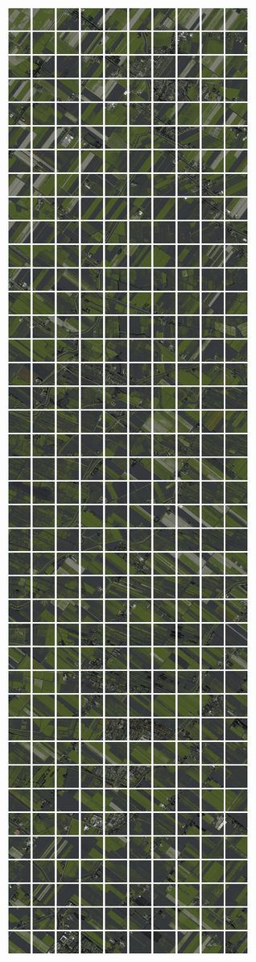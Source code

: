 <html>
<div>
<img src="https://github.com/HakkaTjakka/NL_TILE_MAP/blob/main/18/619/-1059/r.6190.-10590.png" height="44" width="44">
<img src="https://github.com/HakkaTjakka/NL_TILE_MAP/blob/main/18/619/-1059/r.6191.-10590.png" height="44" width="44">
<img src="https://github.com/HakkaTjakka/NL_TILE_MAP/blob/main/18/619/-1059/r.6192.-10590.png" height="44" width="44">
<img src="https://github.com/HakkaTjakka/NL_TILE_MAP/blob/main/18/619/-1059/r.6193.-10590.png" height="44" width="44">
<img src="https://github.com/HakkaTjakka/NL_TILE_MAP/blob/main/18/619/-1059/r.6194.-10590.png" height="44" width="44">
<img src="https://github.com/HakkaTjakka/NL_TILE_MAP/blob/main/18/619/-1059/r.6195.-10590.png" height="44" width="44">
<img src="https://github.com/HakkaTjakka/NL_TILE_MAP/blob/main/18/619/-1059/r.6196.-10590.png" height="44" width="44">
<img src="https://github.com/HakkaTjakka/NL_TILE_MAP/blob/main/18/619/-1059/r.6197.-10590.png" height="44" width="44">
<img src="https://github.com/HakkaTjakka/NL_TILE_MAP/blob/main/18/619/-1059/r.6198.-10590.png" height="44" width="44">
<img src="https://github.com/HakkaTjakka/NL_TILE_MAP/blob/main/18/619/-1059/r.6199.-10590.png" height="44" width="44">
<img src="https://github.com/HakkaTjakka/NL_TILE_MAP/blob/main/18/620/-1059/r.6200.-10590.png" height="44" width="44">
<img src="https://github.com/HakkaTjakka/NL_TILE_MAP/blob/main/18/620/-1059/r.6201.-10590.png" height="44" width="44">
<img src="https://github.com/HakkaTjakka/NL_TILE_MAP/blob/main/18/620/-1059/r.6202.-10590.png" height="44" width="44">
<img src="https://github.com/HakkaTjakka/NL_TILE_MAP/blob/main/18/620/-1059/r.6203.-10590.png" height="44" width="44">
<img src="https://github.com/HakkaTjakka/NL_TILE_MAP/blob/main/18/620/-1059/r.6204.-10590.png" height="44" width="44">
<img src="https://github.com/HakkaTjakka/NL_TILE_MAP/blob/main/18/620/-1059/r.6205.-10590.png" height="44" width="44">
<img src="https://github.com/HakkaTjakka/NL_TILE_MAP/blob/main/18/620/-1059/r.6206.-10590.png" height="44" width="44">
<img src="https://github.com/HakkaTjakka/NL_TILE_MAP/blob/main/18/620/-1059/r.6207.-10590.png" height="44" width="44">
<img src="https://github.com/HakkaTjakka/NL_TILE_MAP/blob/main/18/620/-1059/r.6208.-10590.png" height="44" width="44">
<img src="https://github.com/HakkaTjakka/NL_TILE_MAP/blob/main/18/620/-1059/r.6209.-10590.png" height="44" width="44">
<br>
<img src="https://github.com/HakkaTjakka/NL_TILE_MAP/blob/main/18/619/-1059/r.6190.-10589.png" height="44" width="44">
<img src="https://github.com/HakkaTjakka/NL_TILE_MAP/blob/main/18/619/-1059/r.6191.-10589.png" height="44" width="44">
<img src="https://github.com/HakkaTjakka/NL_TILE_MAP/blob/main/18/619/-1059/r.6192.-10589.png" height="44" width="44">
<img src="https://github.com/HakkaTjakka/NL_TILE_MAP/blob/main/18/619/-1059/r.6193.-10589.png" height="44" width="44">
<img src="https://github.com/HakkaTjakka/NL_TILE_MAP/blob/main/18/619/-1059/r.6194.-10589.png" height="44" width="44">
<img src="https://github.com/HakkaTjakka/NL_TILE_MAP/blob/main/18/619/-1059/r.6195.-10589.png" height="44" width="44">
<img src="https://github.com/HakkaTjakka/NL_TILE_MAP/blob/main/18/619/-1059/r.6196.-10589.png" height="44" width="44">
<img src="https://github.com/HakkaTjakka/NL_TILE_MAP/blob/main/18/619/-1059/r.6197.-10589.png" height="44" width="44">
<img src="https://github.com/HakkaTjakka/NL_TILE_MAP/blob/main/18/619/-1059/r.6198.-10589.png" height="44" width="44">
<img src="https://github.com/HakkaTjakka/NL_TILE_MAP/blob/main/18/619/-1059/r.6199.-10589.png" height="44" width="44">
<img src="https://github.com/HakkaTjakka/NL_TILE_MAP/blob/main/18/620/-1059/r.6200.-10589.png" height="44" width="44">
<img src="https://github.com/HakkaTjakka/NL_TILE_MAP/blob/main/18/620/-1059/r.6201.-10589.png" height="44" width="44">
<img src="https://github.com/HakkaTjakka/NL_TILE_MAP/blob/main/18/620/-1059/r.6202.-10589.png" height="44" width="44">
<img src="https://github.com/HakkaTjakka/NL_TILE_MAP/blob/main/18/620/-1059/r.6203.-10589.png" height="44" width="44">
<img src="https://github.com/HakkaTjakka/NL_TILE_MAP/blob/main/18/620/-1059/r.6204.-10589.png" height="44" width="44">
<img src="https://github.com/HakkaTjakka/NL_TILE_MAP/blob/main/18/620/-1059/r.6205.-10589.png" height="44" width="44">
<img src="https://github.com/HakkaTjakka/NL_TILE_MAP/blob/main/18/620/-1059/r.6206.-10589.png" height="44" width="44">
<img src="https://github.com/HakkaTjakka/NL_TILE_MAP/blob/main/18/620/-1059/r.6207.-10589.png" height="44" width="44">
<img src="https://github.com/HakkaTjakka/NL_TILE_MAP/blob/main/18/620/-1059/r.6208.-10589.png" height="44" width="44">
<img src="https://github.com/HakkaTjakka/NL_TILE_MAP/blob/main/18/620/-1059/r.6209.-10589.png" height="44" width="44">
<br>
<img src="https://github.com/HakkaTjakka/NL_TILE_MAP/blob/main/18/619/-1059/r.6190.-10588.png" height="44" width="44">
<img src="https://github.com/HakkaTjakka/NL_TILE_MAP/blob/main/18/619/-1059/r.6191.-10588.png" height="44" width="44">
<img src="https://github.com/HakkaTjakka/NL_TILE_MAP/blob/main/18/619/-1059/r.6192.-10588.png" height="44" width="44">
<img src="https://github.com/HakkaTjakka/NL_TILE_MAP/blob/main/18/619/-1059/r.6193.-10588.png" height="44" width="44">
<img src="https://github.com/HakkaTjakka/NL_TILE_MAP/blob/main/18/619/-1059/r.6194.-10588.png" height="44" width="44">
<img src="https://github.com/HakkaTjakka/NL_TILE_MAP/blob/main/18/619/-1059/r.6195.-10588.png" height="44" width="44">
<img src="https://github.com/HakkaTjakka/NL_TILE_MAP/blob/main/18/619/-1059/r.6196.-10588.png" height="44" width="44">
<img src="https://github.com/HakkaTjakka/NL_TILE_MAP/blob/main/18/619/-1059/r.6197.-10588.png" height="44" width="44">
<img src="https://github.com/HakkaTjakka/NL_TILE_MAP/blob/main/18/619/-1059/r.6198.-10588.png" height="44" width="44">
<img src="https://github.com/HakkaTjakka/NL_TILE_MAP/blob/main/18/619/-1059/r.6199.-10588.png" height="44" width="44">
<img src="https://github.com/HakkaTjakka/NL_TILE_MAP/blob/main/18/620/-1059/r.6200.-10588.png" height="44" width="44">
<img src="https://github.com/HakkaTjakka/NL_TILE_MAP/blob/main/18/620/-1059/r.6201.-10588.png" height="44" width="44">
<img src="https://github.com/HakkaTjakka/NL_TILE_MAP/blob/main/18/620/-1059/r.6202.-10588.png" height="44" width="44">
<img src="https://github.com/HakkaTjakka/NL_TILE_MAP/blob/main/18/620/-1059/r.6203.-10588.png" height="44" width="44">
<img src="https://github.com/HakkaTjakka/NL_TILE_MAP/blob/main/18/620/-1059/r.6204.-10588.png" height="44" width="44">
<img src="https://github.com/HakkaTjakka/NL_TILE_MAP/blob/main/18/620/-1059/r.6205.-10588.png" height="44" width="44">
<img src="https://github.com/HakkaTjakka/NL_TILE_MAP/blob/main/18/620/-1059/r.6206.-10588.png" height="44" width="44">
<img src="https://github.com/HakkaTjakka/NL_TILE_MAP/blob/main/18/620/-1059/r.6207.-10588.png" height="44" width="44">
<img src="https://github.com/HakkaTjakka/NL_TILE_MAP/blob/main/18/620/-1059/r.6208.-10588.png" height="44" width="44">
<img src="https://github.com/HakkaTjakka/NL_TILE_MAP/blob/main/18/620/-1059/r.6209.-10588.png" height="44" width="44">
<br>
<img src="https://github.com/HakkaTjakka/NL_TILE_MAP/blob/main/18/619/-1059/r.6190.-10587.png" height="44" width="44">
<img src="https://github.com/HakkaTjakka/NL_TILE_MAP/blob/main/18/619/-1059/r.6191.-10587.png" height="44" width="44">
<img src="https://github.com/HakkaTjakka/NL_TILE_MAP/blob/main/18/619/-1059/r.6192.-10587.png" height="44" width="44">
<img src="https://github.com/HakkaTjakka/NL_TILE_MAP/blob/main/18/619/-1059/r.6193.-10587.png" height="44" width="44">
<img src="https://github.com/HakkaTjakka/NL_TILE_MAP/blob/main/18/619/-1059/r.6194.-10587.png" height="44" width="44">
<img src="https://github.com/HakkaTjakka/NL_TILE_MAP/blob/main/18/619/-1059/r.6195.-10587.png" height="44" width="44">
<img src="https://github.com/HakkaTjakka/NL_TILE_MAP/blob/main/18/619/-1059/r.6196.-10587.png" height="44" width="44">
<img src="https://github.com/HakkaTjakka/NL_TILE_MAP/blob/main/18/619/-1059/r.6197.-10587.png" height="44" width="44">
<img src="https://github.com/HakkaTjakka/NL_TILE_MAP/blob/main/18/619/-1059/r.6198.-10587.png" height="44" width="44">
<img src="https://github.com/HakkaTjakka/NL_TILE_MAP/blob/main/18/619/-1059/r.6199.-10587.png" height="44" width="44">
<img src="https://github.com/HakkaTjakka/NL_TILE_MAP/blob/main/18/620/-1059/r.6200.-10587.png" height="44" width="44">
<img src="https://github.com/HakkaTjakka/NL_TILE_MAP/blob/main/18/620/-1059/r.6201.-10587.png" height="44" width="44">
<img src="https://github.com/HakkaTjakka/NL_TILE_MAP/blob/main/18/620/-1059/r.6202.-10587.png" height="44" width="44">
<img src="https://github.com/HakkaTjakka/NL_TILE_MAP/blob/main/18/620/-1059/r.6203.-10587.png" height="44" width="44">
<img src="https://github.com/HakkaTjakka/NL_TILE_MAP/blob/main/18/620/-1059/r.6204.-10587.png" height="44" width="44">
<img src="https://github.com/HakkaTjakka/NL_TILE_MAP/blob/main/18/620/-1059/r.6205.-10587.png" height="44" width="44">
<img src="https://github.com/HakkaTjakka/NL_TILE_MAP/blob/main/18/620/-1059/r.6206.-10587.png" height="44" width="44">
<img src="https://github.com/HakkaTjakka/NL_TILE_MAP/blob/main/18/620/-1059/r.6207.-10587.png" height="44" width="44">
<img src="https://github.com/HakkaTjakka/NL_TILE_MAP/blob/main/18/620/-1059/r.6208.-10587.png" height="44" width="44">
<img src="https://github.com/HakkaTjakka/NL_TILE_MAP/blob/main/18/620/-1059/r.6209.-10587.png" height="44" width="44">
<br>
<img src="https://github.com/HakkaTjakka/NL_TILE_MAP/blob/main/18/619/-1059/r.6190.-10586.png" height="44" width="44">
<img src="https://github.com/HakkaTjakka/NL_TILE_MAP/blob/main/18/619/-1059/r.6191.-10586.png" height="44" width="44">
<img src="https://github.com/HakkaTjakka/NL_TILE_MAP/blob/main/18/619/-1059/r.6192.-10586.png" height="44" width="44">
<img src="https://github.com/HakkaTjakka/NL_TILE_MAP/blob/main/18/619/-1059/r.6193.-10586.png" height="44" width="44">
<img src="https://github.com/HakkaTjakka/NL_TILE_MAP/blob/main/18/619/-1059/r.6194.-10586.png" height="44" width="44">
<img src="https://github.com/HakkaTjakka/NL_TILE_MAP/blob/main/18/619/-1059/r.6195.-10586.png" height="44" width="44">
<img src="https://github.com/HakkaTjakka/NL_TILE_MAP/blob/main/18/619/-1059/r.6196.-10586.png" height="44" width="44">
<img src="https://github.com/HakkaTjakka/NL_TILE_MAP/blob/main/18/619/-1059/r.6197.-10586.png" height="44" width="44">
<img src="https://github.com/HakkaTjakka/NL_TILE_MAP/blob/main/18/619/-1059/r.6198.-10586.png" height="44" width="44">
<img src="https://github.com/HakkaTjakka/NL_TILE_MAP/blob/main/18/619/-1059/r.6199.-10586.png" height="44" width="44">
<img src="https://github.com/HakkaTjakka/NL_TILE_MAP/blob/main/18/620/-1059/r.6200.-10586.png" height="44" width="44">
<img src="https://github.com/HakkaTjakka/NL_TILE_MAP/blob/main/18/620/-1059/r.6201.-10586.png" height="44" width="44">
<img src="https://github.com/HakkaTjakka/NL_TILE_MAP/blob/main/18/620/-1059/r.6202.-10586.png" height="44" width="44">
<img src="https://github.com/HakkaTjakka/NL_TILE_MAP/blob/main/18/620/-1059/r.6203.-10586.png" height="44" width="44">
<img src="https://github.com/HakkaTjakka/NL_TILE_MAP/blob/main/18/620/-1059/r.6204.-10586.png" height="44" width="44">
<img src="https://github.com/HakkaTjakka/NL_TILE_MAP/blob/main/18/620/-1059/r.6205.-10586.png" height="44" width="44">
<img src="https://github.com/HakkaTjakka/NL_TILE_MAP/blob/main/18/620/-1059/r.6206.-10586.png" height="44" width="44">
<img src="https://github.com/HakkaTjakka/NL_TILE_MAP/blob/main/18/620/-1059/r.6207.-10586.png" height="44" width="44">
<img src="https://github.com/HakkaTjakka/NL_TILE_MAP/blob/main/18/620/-1059/r.6208.-10586.png" height="44" width="44">
<img src="https://github.com/HakkaTjakka/NL_TILE_MAP/blob/main/18/620/-1059/r.6209.-10586.png" height="44" width="44">
<br>
<img src="https://github.com/HakkaTjakka/NL_TILE_MAP/blob/main/18/619/-1059/r.6190.-10585.png" height="44" width="44">
<img src="https://github.com/HakkaTjakka/NL_TILE_MAP/blob/main/18/619/-1059/r.6191.-10585.png" height="44" width="44">
<img src="https://github.com/HakkaTjakka/NL_TILE_MAP/blob/main/18/619/-1059/r.6192.-10585.png" height="44" width="44">
<img src="https://github.com/HakkaTjakka/NL_TILE_MAP/blob/main/18/619/-1059/r.6193.-10585.png" height="44" width="44">
<img src="https://github.com/HakkaTjakka/NL_TILE_MAP/blob/main/18/619/-1059/r.6194.-10585.png" height="44" width="44">
<img src="https://github.com/HakkaTjakka/NL_TILE_MAP/blob/main/18/619/-1059/r.6195.-10585.png" height="44" width="44">
<img src="https://github.com/HakkaTjakka/NL_TILE_MAP/blob/main/18/619/-1059/r.6196.-10585.png" height="44" width="44">
<img src="https://github.com/HakkaTjakka/NL_TILE_MAP/blob/main/18/619/-1059/r.6197.-10585.png" height="44" width="44">
<img src="https://github.com/HakkaTjakka/NL_TILE_MAP/blob/main/18/619/-1059/r.6198.-10585.png" height="44" width="44">
<img src="https://github.com/HakkaTjakka/NL_TILE_MAP/blob/main/18/619/-1059/r.6199.-10585.png" height="44" width="44">
<img src="https://github.com/HakkaTjakka/NL_TILE_MAP/blob/main/18/620/-1059/r.6200.-10585.png" height="44" width="44">
<img src="https://github.com/HakkaTjakka/NL_TILE_MAP/blob/main/18/620/-1059/r.6201.-10585.png" height="44" width="44">
<img src="https://github.com/HakkaTjakka/NL_TILE_MAP/blob/main/18/620/-1059/r.6202.-10585.png" height="44" width="44">
<img src="https://github.com/HakkaTjakka/NL_TILE_MAP/blob/main/18/620/-1059/r.6203.-10585.png" height="44" width="44">
<img src="https://github.com/HakkaTjakka/NL_TILE_MAP/blob/main/18/620/-1059/r.6204.-10585.png" height="44" width="44">
<img src="https://github.com/HakkaTjakka/NL_TILE_MAP/blob/main/18/620/-1059/r.6205.-10585.png" height="44" width="44">
<img src="https://github.com/HakkaTjakka/NL_TILE_MAP/blob/main/18/620/-1059/r.6206.-10585.png" height="44" width="44">
<img src="https://github.com/HakkaTjakka/NL_TILE_MAP/blob/main/18/620/-1059/r.6207.-10585.png" height="44" width="44">
<img src="https://github.com/HakkaTjakka/NL_TILE_MAP/blob/main/18/620/-1059/r.6208.-10585.png" height="44" width="44">
<img src="https://github.com/HakkaTjakka/NL_TILE_MAP/blob/main/18/620/-1059/r.6209.-10585.png" height="44" width="44">
<br>
<img src="https://github.com/HakkaTjakka/NL_TILE_MAP/blob/main/18/619/-1059/r.6190.-10584.png" height="44" width="44">
<img src="https://github.com/HakkaTjakka/NL_TILE_MAP/blob/main/18/619/-1059/r.6191.-10584.png" height="44" width="44">
<img src="https://github.com/HakkaTjakka/NL_TILE_MAP/blob/main/18/619/-1059/r.6192.-10584.png" height="44" width="44">
<img src="https://github.com/HakkaTjakka/NL_TILE_MAP/blob/main/18/619/-1059/r.6193.-10584.png" height="44" width="44">
<img src="https://github.com/HakkaTjakka/NL_TILE_MAP/blob/main/18/619/-1059/r.6194.-10584.png" height="44" width="44">
<img src="https://github.com/HakkaTjakka/NL_TILE_MAP/blob/main/18/619/-1059/r.6195.-10584.png" height="44" width="44">
<img src="https://github.com/HakkaTjakka/NL_TILE_MAP/blob/main/18/619/-1059/r.6196.-10584.png" height="44" width="44">
<img src="https://github.com/HakkaTjakka/NL_TILE_MAP/blob/main/18/619/-1059/r.6197.-10584.png" height="44" width="44">
<img src="https://github.com/HakkaTjakka/NL_TILE_MAP/blob/main/18/619/-1059/r.6198.-10584.png" height="44" width="44">
<img src="https://github.com/HakkaTjakka/NL_TILE_MAP/blob/main/18/619/-1059/r.6199.-10584.png" height="44" width="44">
<img src="https://github.com/HakkaTjakka/NL_TILE_MAP/blob/main/18/620/-1059/r.6200.-10584.png" height="44" width="44">
<img src="https://github.com/HakkaTjakka/NL_TILE_MAP/blob/main/18/620/-1059/r.6201.-10584.png" height="44" width="44">
<img src="https://github.com/HakkaTjakka/NL_TILE_MAP/blob/main/18/620/-1059/r.6202.-10584.png" height="44" width="44">
<img src="https://github.com/HakkaTjakka/NL_TILE_MAP/blob/main/18/620/-1059/r.6203.-10584.png" height="44" width="44">
<img src="https://github.com/HakkaTjakka/NL_TILE_MAP/blob/main/18/620/-1059/r.6204.-10584.png" height="44" width="44">
<img src="https://github.com/HakkaTjakka/NL_TILE_MAP/blob/main/18/620/-1059/r.6205.-10584.png" height="44" width="44">
<img src="https://github.com/HakkaTjakka/NL_TILE_MAP/blob/main/18/620/-1059/r.6206.-10584.png" height="44" width="44">
<img src="https://github.com/HakkaTjakka/NL_TILE_MAP/blob/main/18/620/-1059/r.6207.-10584.png" height="44" width="44">
<img src="https://github.com/HakkaTjakka/NL_TILE_MAP/blob/main/18/620/-1059/r.6208.-10584.png" height="44" width="44">
<img src="https://github.com/HakkaTjakka/NL_TILE_MAP/blob/main/18/620/-1059/r.6209.-10584.png" height="44" width="44">
<br>
<img src="https://github.com/HakkaTjakka/NL_TILE_MAP/blob/main/18/619/-1059/r.6190.-10583.png" height="44" width="44">
<img src="https://github.com/HakkaTjakka/NL_TILE_MAP/blob/main/18/619/-1059/r.6191.-10583.png" height="44" width="44">
<img src="https://github.com/HakkaTjakka/NL_TILE_MAP/blob/main/18/619/-1059/r.6192.-10583.png" height="44" width="44">
<img src="https://github.com/HakkaTjakka/NL_TILE_MAP/blob/main/18/619/-1059/r.6193.-10583.png" height="44" width="44">
<img src="https://github.com/HakkaTjakka/NL_TILE_MAP/blob/main/18/619/-1059/r.6194.-10583.png" height="44" width="44">
<img src="https://github.com/HakkaTjakka/NL_TILE_MAP/blob/main/18/619/-1059/r.6195.-10583.png" height="44" width="44">
<img src="https://github.com/HakkaTjakka/NL_TILE_MAP/blob/main/18/619/-1059/r.6196.-10583.png" height="44" width="44">
<img src="https://github.com/HakkaTjakka/NL_TILE_MAP/blob/main/18/619/-1059/r.6197.-10583.png" height="44" width="44">
<img src="https://github.com/HakkaTjakka/NL_TILE_MAP/blob/main/18/619/-1059/r.6198.-10583.png" height="44" width="44">
<img src="https://github.com/HakkaTjakka/NL_TILE_MAP/blob/main/18/619/-1059/r.6199.-10583.png" height="44" width="44">
<img src="https://github.com/HakkaTjakka/NL_TILE_MAP/blob/main/18/620/-1059/r.6200.-10583.png" height="44" width="44">
<img src="https://github.com/HakkaTjakka/NL_TILE_MAP/blob/main/18/620/-1059/r.6201.-10583.png" height="44" width="44">
<img src="https://github.com/HakkaTjakka/NL_TILE_MAP/blob/main/18/620/-1059/r.6202.-10583.png" height="44" width="44">
<img src="https://github.com/HakkaTjakka/NL_TILE_MAP/blob/main/18/620/-1059/r.6203.-10583.png" height="44" width="44">
<img src="https://github.com/HakkaTjakka/NL_TILE_MAP/blob/main/18/620/-1059/r.6204.-10583.png" height="44" width="44">
<img src="https://github.com/HakkaTjakka/NL_TILE_MAP/blob/main/18/620/-1059/r.6205.-10583.png" height="44" width="44">
<img src="https://github.com/HakkaTjakka/NL_TILE_MAP/blob/main/18/620/-1059/r.6206.-10583.png" height="44" width="44">
<img src="https://github.com/HakkaTjakka/NL_TILE_MAP/blob/main/18/620/-1059/r.6207.-10583.png" height="44" width="44">
<img src="https://github.com/HakkaTjakka/NL_TILE_MAP/blob/main/18/620/-1059/r.6208.-10583.png" height="44" width="44">
<img src="https://github.com/HakkaTjakka/NL_TILE_MAP/blob/main/18/620/-1059/r.6209.-10583.png" height="44" width="44">
<br>
<img src="https://github.com/HakkaTjakka/NL_TILE_MAP/blob/main/18/619/-1059/r.6190.-10582.png" height="44" width="44">
<img src="https://github.com/HakkaTjakka/NL_TILE_MAP/blob/main/18/619/-1059/r.6191.-10582.png" height="44" width="44">
<img src="https://github.com/HakkaTjakka/NL_TILE_MAP/blob/main/18/619/-1059/r.6192.-10582.png" height="44" width="44">
<img src="https://github.com/HakkaTjakka/NL_TILE_MAP/blob/main/18/619/-1059/r.6193.-10582.png" height="44" width="44">
<img src="https://github.com/HakkaTjakka/NL_TILE_MAP/blob/main/18/619/-1059/r.6194.-10582.png" height="44" width="44">
<img src="https://github.com/HakkaTjakka/NL_TILE_MAP/blob/main/18/619/-1059/r.6195.-10582.png" height="44" width="44">
<img src="https://github.com/HakkaTjakka/NL_TILE_MAP/blob/main/18/619/-1059/r.6196.-10582.png" height="44" width="44">
<img src="https://github.com/HakkaTjakka/NL_TILE_MAP/blob/main/18/619/-1059/r.6197.-10582.png" height="44" width="44">
<img src="https://github.com/HakkaTjakka/NL_TILE_MAP/blob/main/18/619/-1059/r.6198.-10582.png" height="44" width="44">
<img src="https://github.com/HakkaTjakka/NL_TILE_MAP/blob/main/18/619/-1059/r.6199.-10582.png" height="44" width="44">
<img src="https://github.com/HakkaTjakka/NL_TILE_MAP/blob/main/18/620/-1059/r.6200.-10582.png" height="44" width="44">
<img src="https://github.com/HakkaTjakka/NL_TILE_MAP/blob/main/18/620/-1059/r.6201.-10582.png" height="44" width="44">
<img src="https://github.com/HakkaTjakka/NL_TILE_MAP/blob/main/18/620/-1059/r.6202.-10582.png" height="44" width="44">
<img src="https://github.com/HakkaTjakka/NL_TILE_MAP/blob/main/18/620/-1059/r.6203.-10582.png" height="44" width="44">
<img src="https://github.com/HakkaTjakka/NL_TILE_MAP/blob/main/18/620/-1059/r.6204.-10582.png" height="44" width="44">
<img src="https://github.com/HakkaTjakka/NL_TILE_MAP/blob/main/18/620/-1059/r.6205.-10582.png" height="44" width="44">
<img src="https://github.com/HakkaTjakka/NL_TILE_MAP/blob/main/18/620/-1059/r.6206.-10582.png" height="44" width="44">
<img src="https://github.com/HakkaTjakka/NL_TILE_MAP/blob/main/18/620/-1059/r.6207.-10582.png" height="44" width="44">
<img src="https://github.com/HakkaTjakka/NL_TILE_MAP/blob/main/18/620/-1059/r.6208.-10582.png" height="44" width="44">
<img src="https://github.com/HakkaTjakka/NL_TILE_MAP/blob/main/18/620/-1059/r.6209.-10582.png" height="44" width="44">
<br>
<img src="https://github.com/HakkaTjakka/NL_TILE_MAP/blob/main/18/619/-1059/r.6190.-10581.png" height="44" width="44">
<img src="https://github.com/HakkaTjakka/NL_TILE_MAP/blob/main/18/619/-1059/r.6191.-10581.png" height="44" width="44">
<img src="https://github.com/HakkaTjakka/NL_TILE_MAP/blob/main/18/619/-1059/r.6192.-10581.png" height="44" width="44">
<img src="https://github.com/HakkaTjakka/NL_TILE_MAP/blob/main/18/619/-1059/r.6193.-10581.png" height="44" width="44">
<img src="https://github.com/HakkaTjakka/NL_TILE_MAP/blob/main/18/619/-1059/r.6194.-10581.png" height="44" width="44">
<img src="https://github.com/HakkaTjakka/NL_TILE_MAP/blob/main/18/619/-1059/r.6195.-10581.png" height="44" width="44">
<img src="https://github.com/HakkaTjakka/NL_TILE_MAP/blob/main/18/619/-1059/r.6196.-10581.png" height="44" width="44">
<img src="https://github.com/HakkaTjakka/NL_TILE_MAP/blob/main/18/619/-1059/r.6197.-10581.png" height="44" width="44">
<img src="https://github.com/HakkaTjakka/NL_TILE_MAP/blob/main/18/619/-1059/r.6198.-10581.png" height="44" width="44">
<img src="https://github.com/HakkaTjakka/NL_TILE_MAP/blob/main/18/619/-1059/r.6199.-10581.png" height="44" width="44">
<img src="https://github.com/HakkaTjakka/NL_TILE_MAP/blob/main/18/620/-1059/r.6200.-10581.png" height="44" width="44">
<img src="https://github.com/HakkaTjakka/NL_TILE_MAP/blob/main/18/620/-1059/r.6201.-10581.png" height="44" width="44">
<img src="https://github.com/HakkaTjakka/NL_TILE_MAP/blob/main/18/620/-1059/r.6202.-10581.png" height="44" width="44">
<img src="https://github.com/HakkaTjakka/NL_TILE_MAP/blob/main/18/620/-1059/r.6203.-10581.png" height="44" width="44">
<img src="https://github.com/HakkaTjakka/NL_TILE_MAP/blob/main/18/620/-1059/r.6204.-10581.png" height="44" width="44">
<img src="https://github.com/HakkaTjakka/NL_TILE_MAP/blob/main/18/620/-1059/r.6205.-10581.png" height="44" width="44">
<img src="https://github.com/HakkaTjakka/NL_TILE_MAP/blob/main/18/620/-1059/r.6206.-10581.png" height="44" width="44">
<img src="https://github.com/HakkaTjakka/NL_TILE_MAP/blob/main/18/620/-1059/r.6207.-10581.png" height="44" width="44">
<img src="https://github.com/HakkaTjakka/NL_TILE_MAP/blob/main/18/620/-1059/r.6208.-10581.png" height="44" width="44">
<img src="https://github.com/HakkaTjakka/NL_TILE_MAP/blob/main/18/620/-1059/r.6209.-10581.png" height="44" width="44">
<br>
<img src="https://github.com/HakkaTjakka/NL_TILE_MAP/blob/main/18/619/-1058/r.6190.-10580.png" height="44" width="44">
<img src="https://github.com/HakkaTjakka/NL_TILE_MAP/blob/main/18/619/-1058/r.6191.-10580.png" height="44" width="44">
<img src="https://github.com/HakkaTjakka/NL_TILE_MAP/blob/main/18/619/-1058/r.6192.-10580.png" height="44" width="44">
<img src="https://github.com/HakkaTjakka/NL_TILE_MAP/blob/main/18/619/-1058/r.6193.-10580.png" height="44" width="44">
<img src="https://github.com/HakkaTjakka/NL_TILE_MAP/blob/main/18/619/-1058/r.6194.-10580.png" height="44" width="44">
<img src="https://github.com/HakkaTjakka/NL_TILE_MAP/blob/main/18/619/-1058/r.6195.-10580.png" height="44" width="44">
<img src="https://github.com/HakkaTjakka/NL_TILE_MAP/blob/main/18/619/-1058/r.6196.-10580.png" height="44" width="44">
<img src="https://github.com/HakkaTjakka/NL_TILE_MAP/blob/main/18/619/-1058/r.6197.-10580.png" height="44" width="44">
<img src="https://github.com/HakkaTjakka/NL_TILE_MAP/blob/main/18/619/-1058/r.6198.-10580.png" height="44" width="44">
<img src="https://github.com/HakkaTjakka/NL_TILE_MAP/blob/main/18/619/-1058/r.6199.-10580.png" height="44" width="44">
<img src="https://github.com/HakkaTjakka/NL_TILE_MAP/blob/main/18/620/-1058/r.6200.-10580.png" height="44" width="44">
<img src="https://github.com/HakkaTjakka/NL_TILE_MAP/blob/main/18/620/-1058/r.6201.-10580.png" height="44" width="44">
<img src="https://github.com/HakkaTjakka/NL_TILE_MAP/blob/main/18/620/-1058/r.6202.-10580.png" height="44" width="44">
<img src="https://github.com/HakkaTjakka/NL_TILE_MAP/blob/main/18/620/-1058/r.6203.-10580.png" height="44" width="44">
<img src="https://github.com/HakkaTjakka/NL_TILE_MAP/blob/main/18/620/-1058/r.6204.-10580.png" height="44" width="44">
<img src="https://github.com/HakkaTjakka/NL_TILE_MAP/blob/main/18/620/-1058/r.6205.-10580.png" height="44" width="44">
<img src="https://github.com/HakkaTjakka/NL_TILE_MAP/blob/main/18/620/-1058/r.6206.-10580.png" height="44" width="44">
<img src="https://github.com/HakkaTjakka/NL_TILE_MAP/blob/main/18/620/-1058/r.6207.-10580.png" height="44" width="44">
<img src="https://github.com/HakkaTjakka/NL_TILE_MAP/blob/main/18/620/-1058/r.6208.-10580.png" height="44" width="44">
<img src="https://github.com/HakkaTjakka/NL_TILE_MAP/blob/main/18/620/-1058/r.6209.-10580.png" height="44" width="44">
<br>
<img src="https://github.com/HakkaTjakka/NL_TILE_MAP/blob/main/18/619/-1058/r.6190.-10579.png" height="44" width="44">
<img src="https://github.com/HakkaTjakka/NL_TILE_MAP/blob/main/18/619/-1058/r.6191.-10579.png" height="44" width="44">
<img src="https://github.com/HakkaTjakka/NL_TILE_MAP/blob/main/18/619/-1058/r.6192.-10579.png" height="44" width="44">
<img src="https://github.com/HakkaTjakka/NL_TILE_MAP/blob/main/18/619/-1058/r.6193.-10579.png" height="44" width="44">
<img src="https://github.com/HakkaTjakka/NL_TILE_MAP/blob/main/18/619/-1058/r.6194.-10579.png" height="44" width="44">
<img src="https://github.com/HakkaTjakka/NL_TILE_MAP/blob/main/18/619/-1058/r.6195.-10579.png" height="44" width="44">
<img src="https://github.com/HakkaTjakka/NL_TILE_MAP/blob/main/18/619/-1058/r.6196.-10579.png" height="44" width="44">
<img src="https://github.com/HakkaTjakka/NL_TILE_MAP/blob/main/18/619/-1058/r.6197.-10579.png" height="44" width="44">
<img src="https://github.com/HakkaTjakka/NL_TILE_MAP/blob/main/18/619/-1058/r.6198.-10579.png" height="44" width="44">
<img src="https://github.com/HakkaTjakka/NL_TILE_MAP/blob/main/18/619/-1058/r.6199.-10579.png" height="44" width="44">
<img src="https://github.com/HakkaTjakka/NL_TILE_MAP/blob/main/18/620/-1058/r.6200.-10579.png" height="44" width="44">
<img src="https://github.com/HakkaTjakka/NL_TILE_MAP/blob/main/18/620/-1058/r.6201.-10579.png" height="44" width="44">
<img src="https://github.com/HakkaTjakka/NL_TILE_MAP/blob/main/18/620/-1058/r.6202.-10579.png" height="44" width="44">
<img src="https://github.com/HakkaTjakka/NL_TILE_MAP/blob/main/18/620/-1058/r.6203.-10579.png" height="44" width="44">
<img src="https://github.com/HakkaTjakka/NL_TILE_MAP/blob/main/18/620/-1058/r.6204.-10579.png" height="44" width="44">
<img src="https://github.com/HakkaTjakka/NL_TILE_MAP/blob/main/18/620/-1058/r.6205.-10579.png" height="44" width="44">
<img src="https://github.com/HakkaTjakka/NL_TILE_MAP/blob/main/18/620/-1058/r.6206.-10579.png" height="44" width="44">
<img src="https://github.com/HakkaTjakka/NL_TILE_MAP/blob/main/18/620/-1058/r.6207.-10579.png" height="44" width="44">
<img src="https://github.com/HakkaTjakka/NL_TILE_MAP/blob/main/18/620/-1058/r.6208.-10579.png" height="44" width="44">
<img src="https://github.com/HakkaTjakka/NL_TILE_MAP/blob/main/18/620/-1058/r.6209.-10579.png" height="44" width="44">
<br>
<img src="https://github.com/HakkaTjakka/NL_TILE_MAP/blob/main/18/619/-1058/r.6190.-10578.png" height="44" width="44">
<img src="https://github.com/HakkaTjakka/NL_TILE_MAP/blob/main/18/619/-1058/r.6191.-10578.png" height="44" width="44">
<img src="https://github.com/HakkaTjakka/NL_TILE_MAP/blob/main/18/619/-1058/r.6192.-10578.png" height="44" width="44">
<img src="https://github.com/HakkaTjakka/NL_TILE_MAP/blob/main/18/619/-1058/r.6193.-10578.png" height="44" width="44">
<img src="https://github.com/HakkaTjakka/NL_TILE_MAP/blob/main/18/619/-1058/r.6194.-10578.png" height="44" width="44">
<img src="https://github.com/HakkaTjakka/NL_TILE_MAP/blob/main/18/619/-1058/r.6195.-10578.png" height="44" width="44">
<img src="https://github.com/HakkaTjakka/NL_TILE_MAP/blob/main/18/619/-1058/r.6196.-10578.png" height="44" width="44">
<img src="https://github.com/HakkaTjakka/NL_TILE_MAP/blob/main/18/619/-1058/r.6197.-10578.png" height="44" width="44">
<img src="https://github.com/HakkaTjakka/NL_TILE_MAP/blob/main/18/619/-1058/r.6198.-10578.png" height="44" width="44">
<img src="https://github.com/HakkaTjakka/NL_TILE_MAP/blob/main/18/619/-1058/r.6199.-10578.png" height="44" width="44">
<img src="https://github.com/HakkaTjakka/NL_TILE_MAP/blob/main/18/620/-1058/r.6200.-10578.png" height="44" width="44">
<img src="https://github.com/HakkaTjakka/NL_TILE_MAP/blob/main/18/620/-1058/r.6201.-10578.png" height="44" width="44">
<img src="https://github.com/HakkaTjakka/NL_TILE_MAP/blob/main/18/620/-1058/r.6202.-10578.png" height="44" width="44">
<img src="https://github.com/HakkaTjakka/NL_TILE_MAP/blob/main/18/620/-1058/r.6203.-10578.png" height="44" width="44">
<img src="https://github.com/HakkaTjakka/NL_TILE_MAP/blob/main/18/620/-1058/r.6204.-10578.png" height="44" width="44">
<img src="https://github.com/HakkaTjakka/NL_TILE_MAP/blob/main/18/620/-1058/r.6205.-10578.png" height="44" width="44">
<img src="https://github.com/HakkaTjakka/NL_TILE_MAP/blob/main/18/620/-1058/r.6206.-10578.png" height="44" width="44">
<img src="https://github.com/HakkaTjakka/NL_TILE_MAP/blob/main/18/620/-1058/r.6207.-10578.png" height="44" width="44">
<img src="https://github.com/HakkaTjakka/NL_TILE_MAP/blob/main/18/620/-1058/r.6208.-10578.png" height="44" width="44">
<img src="https://github.com/HakkaTjakka/NL_TILE_MAP/blob/main/18/620/-1058/r.6209.-10578.png" height="44" width="44">
<br>
<img src="https://github.com/HakkaTjakka/NL_TILE_MAP/blob/main/18/619/-1058/r.6190.-10577.png" height="44" width="44">
<img src="https://github.com/HakkaTjakka/NL_TILE_MAP/blob/main/18/619/-1058/r.6191.-10577.png" height="44" width="44">
<img src="https://github.com/HakkaTjakka/NL_TILE_MAP/blob/main/18/619/-1058/r.6192.-10577.png" height="44" width="44">
<img src="https://github.com/HakkaTjakka/NL_TILE_MAP/blob/main/18/619/-1058/r.6193.-10577.png" height="44" width="44">
<img src="https://github.com/HakkaTjakka/NL_TILE_MAP/blob/main/18/619/-1058/r.6194.-10577.png" height="44" width="44">
<img src="https://github.com/HakkaTjakka/NL_TILE_MAP/blob/main/18/619/-1058/r.6195.-10577.png" height="44" width="44">
<img src="https://github.com/HakkaTjakka/NL_TILE_MAP/blob/main/18/619/-1058/r.6196.-10577.png" height="44" width="44">
<img src="https://github.com/HakkaTjakka/NL_TILE_MAP/blob/main/18/619/-1058/r.6197.-10577.png" height="44" width="44">
<img src="https://github.com/HakkaTjakka/NL_TILE_MAP/blob/main/18/619/-1058/r.6198.-10577.png" height="44" width="44">
<img src="https://github.com/HakkaTjakka/NL_TILE_MAP/blob/main/18/619/-1058/r.6199.-10577.png" height="44" width="44">
<img src="https://github.com/HakkaTjakka/NL_TILE_MAP/blob/main/18/620/-1058/r.6200.-10577.png" height="44" width="44">
<img src="https://github.com/HakkaTjakka/NL_TILE_MAP/blob/main/18/620/-1058/r.6201.-10577.png" height="44" width="44">
<img src="https://github.com/HakkaTjakka/NL_TILE_MAP/blob/main/18/620/-1058/r.6202.-10577.png" height="44" width="44">
<img src="https://github.com/HakkaTjakka/NL_TILE_MAP/blob/main/18/620/-1058/r.6203.-10577.png" height="44" width="44">
<img src="https://github.com/HakkaTjakka/NL_TILE_MAP/blob/main/18/620/-1058/r.6204.-10577.png" height="44" width="44">
<img src="https://github.com/HakkaTjakka/NL_TILE_MAP/blob/main/18/620/-1058/r.6205.-10577.png" height="44" width="44">
<img src="https://github.com/HakkaTjakka/NL_TILE_MAP/blob/main/18/620/-1058/r.6206.-10577.png" height="44" width="44">
<img src="https://github.com/HakkaTjakka/NL_TILE_MAP/blob/main/18/620/-1058/r.6207.-10577.png" height="44" width="44">
<img src="https://github.com/HakkaTjakka/NL_TILE_MAP/blob/main/18/620/-1058/r.6208.-10577.png" height="44" width="44">
<img src="https://github.com/HakkaTjakka/NL_TILE_MAP/blob/main/18/620/-1058/r.6209.-10577.png" height="44" width="44">
<br>
<img src="https://github.com/HakkaTjakka/NL_TILE_MAP/blob/main/18/619/-1058/r.6190.-10576.png" height="44" width="44">
<img src="https://github.com/HakkaTjakka/NL_TILE_MAP/blob/main/18/619/-1058/r.6191.-10576.png" height="44" width="44">
<img src="https://github.com/HakkaTjakka/NL_TILE_MAP/blob/main/18/619/-1058/r.6192.-10576.png" height="44" width="44">
<img src="https://github.com/HakkaTjakka/NL_TILE_MAP/blob/main/18/619/-1058/r.6193.-10576.png" height="44" width="44">
<img src="https://github.com/HakkaTjakka/NL_TILE_MAP/blob/main/18/619/-1058/r.6194.-10576.png" height="44" width="44">
<img src="https://github.com/HakkaTjakka/NL_TILE_MAP/blob/main/18/619/-1058/r.6195.-10576.png" height="44" width="44">
<img src="https://github.com/HakkaTjakka/NL_TILE_MAP/blob/main/18/619/-1058/r.6196.-10576.png" height="44" width="44">
<img src="https://github.com/HakkaTjakka/NL_TILE_MAP/blob/main/18/619/-1058/r.6197.-10576.png" height="44" width="44">
<img src="https://github.com/HakkaTjakka/NL_TILE_MAP/blob/main/18/619/-1058/r.6198.-10576.png" height="44" width="44">
<img src="https://github.com/HakkaTjakka/NL_TILE_MAP/blob/main/18/619/-1058/r.6199.-10576.png" height="44" width="44">
<img src="https://github.com/HakkaTjakka/NL_TILE_MAP/blob/main/18/620/-1058/r.6200.-10576.png" height="44" width="44">
<img src="https://github.com/HakkaTjakka/NL_TILE_MAP/blob/main/18/620/-1058/r.6201.-10576.png" height="44" width="44">
<img src="https://github.com/HakkaTjakka/NL_TILE_MAP/blob/main/18/620/-1058/r.6202.-10576.png" height="44" width="44">
<img src="https://github.com/HakkaTjakka/NL_TILE_MAP/blob/main/18/620/-1058/r.6203.-10576.png" height="44" width="44">
<img src="https://github.com/HakkaTjakka/NL_TILE_MAP/blob/main/18/620/-1058/r.6204.-10576.png" height="44" width="44">
<img src="https://github.com/HakkaTjakka/NL_TILE_MAP/blob/main/18/620/-1058/r.6205.-10576.png" height="44" width="44">
<img src="https://github.com/HakkaTjakka/NL_TILE_MAP/blob/main/18/620/-1058/r.6206.-10576.png" height="44" width="44">
<img src="https://github.com/HakkaTjakka/NL_TILE_MAP/blob/main/18/620/-1058/r.6207.-10576.png" height="44" width="44">
<img src="https://github.com/HakkaTjakka/NL_TILE_MAP/blob/main/18/620/-1058/r.6208.-10576.png" height="44" width="44">
<img src="https://github.com/HakkaTjakka/NL_TILE_MAP/blob/main/18/620/-1058/r.6209.-10576.png" height="44" width="44">
<br>
<img src="https://github.com/HakkaTjakka/NL_TILE_MAP/blob/main/18/619/-1058/r.6190.-10575.png" height="44" width="44">
<img src="https://github.com/HakkaTjakka/NL_TILE_MAP/blob/main/18/619/-1058/r.6191.-10575.png" height="44" width="44">
<img src="https://github.com/HakkaTjakka/NL_TILE_MAP/blob/main/18/619/-1058/r.6192.-10575.png" height="44" width="44">
<img src="https://github.com/HakkaTjakka/NL_TILE_MAP/blob/main/18/619/-1058/r.6193.-10575.png" height="44" width="44">
<img src="https://github.com/HakkaTjakka/NL_TILE_MAP/blob/main/18/619/-1058/r.6194.-10575.png" height="44" width="44">
<img src="https://github.com/HakkaTjakka/NL_TILE_MAP/blob/main/18/619/-1058/r.6195.-10575.png" height="44" width="44">
<img src="https://github.com/HakkaTjakka/NL_TILE_MAP/blob/main/18/619/-1058/r.6196.-10575.png" height="44" width="44">
<img src="https://github.com/HakkaTjakka/NL_TILE_MAP/blob/main/18/619/-1058/r.6197.-10575.png" height="44" width="44">
<img src="https://github.com/HakkaTjakka/NL_TILE_MAP/blob/main/18/619/-1058/r.6198.-10575.png" height="44" width="44">
<img src="https://github.com/HakkaTjakka/NL_TILE_MAP/blob/main/18/619/-1058/r.6199.-10575.png" height="44" width="44">
<img src="https://github.com/HakkaTjakka/NL_TILE_MAP/blob/main/18/620/-1058/r.6200.-10575.png" height="44" width="44">
<img src="https://github.com/HakkaTjakka/NL_TILE_MAP/blob/main/18/620/-1058/r.6201.-10575.png" height="44" width="44">
<img src="https://github.com/HakkaTjakka/NL_TILE_MAP/blob/main/18/620/-1058/r.6202.-10575.png" height="44" width="44">
<img src="https://github.com/HakkaTjakka/NL_TILE_MAP/blob/main/18/620/-1058/r.6203.-10575.png" height="44" width="44">
<img src="https://github.com/HakkaTjakka/NL_TILE_MAP/blob/main/18/620/-1058/r.6204.-10575.png" height="44" width="44">
<img src="https://github.com/HakkaTjakka/NL_TILE_MAP/blob/main/18/620/-1058/r.6205.-10575.png" height="44" width="44">
<img src="https://github.com/HakkaTjakka/NL_TILE_MAP/blob/main/18/620/-1058/r.6206.-10575.png" height="44" width="44">
<img src="https://github.com/HakkaTjakka/NL_TILE_MAP/blob/main/18/620/-1058/r.6207.-10575.png" height="44" width="44">
<img src="https://github.com/HakkaTjakka/NL_TILE_MAP/blob/main/18/620/-1058/r.6208.-10575.png" height="44" width="44">
<img src="https://github.com/HakkaTjakka/NL_TILE_MAP/blob/main/18/620/-1058/r.6209.-10575.png" height="44" width="44">
<br>
<img src="https://github.com/HakkaTjakka/NL_TILE_MAP/blob/main/18/619/-1058/r.6190.-10574.png" height="44" width="44">
<img src="https://github.com/HakkaTjakka/NL_TILE_MAP/blob/main/18/619/-1058/r.6191.-10574.png" height="44" width="44">
<img src="https://github.com/HakkaTjakka/NL_TILE_MAP/blob/main/18/619/-1058/r.6192.-10574.png" height="44" width="44">
<img src="https://github.com/HakkaTjakka/NL_TILE_MAP/blob/main/18/619/-1058/r.6193.-10574.png" height="44" width="44">
<img src="https://github.com/HakkaTjakka/NL_TILE_MAP/blob/main/18/619/-1058/r.6194.-10574.png" height="44" width="44">
<img src="https://github.com/HakkaTjakka/NL_TILE_MAP/blob/main/18/619/-1058/r.6195.-10574.png" height="44" width="44">
<img src="https://github.com/HakkaTjakka/NL_TILE_MAP/blob/main/18/619/-1058/r.6196.-10574.png" height="44" width="44">
<img src="https://github.com/HakkaTjakka/NL_TILE_MAP/blob/main/18/619/-1058/r.6197.-10574.png" height="44" width="44">
<img src="https://github.com/HakkaTjakka/NL_TILE_MAP/blob/main/18/619/-1058/r.6198.-10574.png" height="44" width="44">
<img src="https://github.com/HakkaTjakka/NL_TILE_MAP/blob/main/18/619/-1058/r.6199.-10574.png" height="44" width="44">
<img src="https://github.com/HakkaTjakka/NL_TILE_MAP/blob/main/18/620/-1058/r.6200.-10574.png" height="44" width="44">
<img src="https://github.com/HakkaTjakka/NL_TILE_MAP/blob/main/18/620/-1058/r.6201.-10574.png" height="44" width="44">
<img src="https://github.com/HakkaTjakka/NL_TILE_MAP/blob/main/18/620/-1058/r.6202.-10574.png" height="44" width="44">
<img src="https://github.com/HakkaTjakka/NL_TILE_MAP/blob/main/18/620/-1058/r.6203.-10574.png" height="44" width="44">
<img src="https://github.com/HakkaTjakka/NL_TILE_MAP/blob/main/18/620/-1058/r.6204.-10574.png" height="44" width="44">
<img src="https://github.com/HakkaTjakka/NL_TILE_MAP/blob/main/18/620/-1058/r.6205.-10574.png" height="44" width="44">
<img src="https://github.com/HakkaTjakka/NL_TILE_MAP/blob/main/18/620/-1058/r.6206.-10574.png" height="44" width="44">
<img src="https://github.com/HakkaTjakka/NL_TILE_MAP/blob/main/18/620/-1058/r.6207.-10574.png" height="44" width="44">
<img src="https://github.com/HakkaTjakka/NL_TILE_MAP/blob/main/18/620/-1058/r.6208.-10574.png" height="44" width="44">
<img src="https://github.com/HakkaTjakka/NL_TILE_MAP/blob/main/18/620/-1058/r.6209.-10574.png" height="44" width="44">
<br>
<img src="https://github.com/HakkaTjakka/NL_TILE_MAP/blob/main/18/619/-1058/r.6190.-10573.png" height="44" width="44">
<img src="https://github.com/HakkaTjakka/NL_TILE_MAP/blob/main/18/619/-1058/r.6191.-10573.png" height="44" width="44">
<img src="https://github.com/HakkaTjakka/NL_TILE_MAP/blob/main/18/619/-1058/r.6192.-10573.png" height="44" width="44">
<img src="https://github.com/HakkaTjakka/NL_TILE_MAP/blob/main/18/619/-1058/r.6193.-10573.png" height="44" width="44">
<img src="https://github.com/HakkaTjakka/NL_TILE_MAP/blob/main/18/619/-1058/r.6194.-10573.png" height="44" width="44">
<img src="https://github.com/HakkaTjakka/NL_TILE_MAP/blob/main/18/619/-1058/r.6195.-10573.png" height="44" width="44">
<img src="https://github.com/HakkaTjakka/NL_TILE_MAP/blob/main/18/619/-1058/r.6196.-10573.png" height="44" width="44">
<img src="https://github.com/HakkaTjakka/NL_TILE_MAP/blob/main/18/619/-1058/r.6197.-10573.png" height="44" width="44">
<img src="https://github.com/HakkaTjakka/NL_TILE_MAP/blob/main/18/619/-1058/r.6198.-10573.png" height="44" width="44">
<img src="https://github.com/HakkaTjakka/NL_TILE_MAP/blob/main/18/619/-1058/r.6199.-10573.png" height="44" width="44">
<img src="https://github.com/HakkaTjakka/NL_TILE_MAP/blob/main/18/620/-1058/r.6200.-10573.png" height="44" width="44">
<img src="https://github.com/HakkaTjakka/NL_TILE_MAP/blob/main/18/620/-1058/r.6201.-10573.png" height="44" width="44">
<img src="https://github.com/HakkaTjakka/NL_TILE_MAP/blob/main/18/620/-1058/r.6202.-10573.png" height="44" width="44">
<img src="https://github.com/HakkaTjakka/NL_TILE_MAP/blob/main/18/620/-1058/r.6203.-10573.png" height="44" width="44">
<img src="https://github.com/HakkaTjakka/NL_TILE_MAP/blob/main/18/620/-1058/r.6204.-10573.png" height="44" width="44">
<img src="https://github.com/HakkaTjakka/NL_TILE_MAP/blob/main/18/620/-1058/r.6205.-10573.png" height="44" width="44">
<img src="https://github.com/HakkaTjakka/NL_TILE_MAP/blob/main/18/620/-1058/r.6206.-10573.png" height="44" width="44">
<img src="https://github.com/HakkaTjakka/NL_TILE_MAP/blob/main/18/620/-1058/r.6207.-10573.png" height="44" width="44">
<img src="https://github.com/HakkaTjakka/NL_TILE_MAP/blob/main/18/620/-1058/r.6208.-10573.png" height="44" width="44">
<img src="https://github.com/HakkaTjakka/NL_TILE_MAP/blob/main/18/620/-1058/r.6209.-10573.png" height="44" width="44">
<br>
<img src="https://github.com/HakkaTjakka/NL_TILE_MAP/blob/main/18/619/-1058/r.6190.-10572.png" height="44" width="44">
<img src="https://github.com/HakkaTjakka/NL_TILE_MAP/blob/main/18/619/-1058/r.6191.-10572.png" height="44" width="44">
<img src="https://github.com/HakkaTjakka/NL_TILE_MAP/blob/main/18/619/-1058/r.6192.-10572.png" height="44" width="44">
<img src="https://github.com/HakkaTjakka/NL_TILE_MAP/blob/main/18/619/-1058/r.6193.-10572.png" height="44" width="44">
<img src="https://github.com/HakkaTjakka/NL_TILE_MAP/blob/main/18/619/-1058/r.6194.-10572.png" height="44" width="44">
<img src="https://github.com/HakkaTjakka/NL_TILE_MAP/blob/main/18/619/-1058/r.6195.-10572.png" height="44" width="44">
<img src="https://github.com/HakkaTjakka/NL_TILE_MAP/blob/main/18/619/-1058/r.6196.-10572.png" height="44" width="44">
<img src="https://github.com/HakkaTjakka/NL_TILE_MAP/blob/main/18/619/-1058/r.6197.-10572.png" height="44" width="44">
<img src="https://github.com/HakkaTjakka/NL_TILE_MAP/blob/main/18/619/-1058/r.6198.-10572.png" height="44" width="44">
<img src="https://github.com/HakkaTjakka/NL_TILE_MAP/blob/main/18/619/-1058/r.6199.-10572.png" height="44" width="44">
<img src="https://github.com/HakkaTjakka/NL_TILE_MAP/blob/main/18/620/-1058/r.6200.-10572.png" height="44" width="44">
<img src="https://github.com/HakkaTjakka/NL_TILE_MAP/blob/main/18/620/-1058/r.6201.-10572.png" height="44" width="44">
<img src="https://github.com/HakkaTjakka/NL_TILE_MAP/blob/main/18/620/-1058/r.6202.-10572.png" height="44" width="44">
<img src="https://github.com/HakkaTjakka/NL_TILE_MAP/blob/main/18/620/-1058/r.6203.-10572.png" height="44" width="44">
<img src="https://github.com/HakkaTjakka/NL_TILE_MAP/blob/main/18/620/-1058/r.6204.-10572.png" height="44" width="44">
<img src="https://github.com/HakkaTjakka/NL_TILE_MAP/blob/main/18/620/-1058/r.6205.-10572.png" height="44" width="44">
<img src="https://github.com/HakkaTjakka/NL_TILE_MAP/blob/main/18/620/-1058/r.6206.-10572.png" height="44" width="44">
<img src="https://github.com/HakkaTjakka/NL_TILE_MAP/blob/main/18/620/-1058/r.6207.-10572.png" height="44" width="44">
<img src="https://github.com/HakkaTjakka/NL_TILE_MAP/blob/main/18/620/-1058/r.6208.-10572.png" height="44" width="44">
<img src="https://github.com/HakkaTjakka/NL_TILE_MAP/blob/main/18/620/-1058/r.6209.-10572.png" height="44" width="44">
<br>
<img src="https://github.com/HakkaTjakka/NL_TILE_MAP/blob/main/18/619/-1058/r.6190.-10571.png" height="44" width="44">
<img src="https://github.com/HakkaTjakka/NL_TILE_MAP/blob/main/18/619/-1058/r.6191.-10571.png" height="44" width="44">
<img src="https://github.com/HakkaTjakka/NL_TILE_MAP/blob/main/18/619/-1058/r.6192.-10571.png" height="44" width="44">
<img src="https://github.com/HakkaTjakka/NL_TILE_MAP/blob/main/18/619/-1058/r.6193.-10571.png" height="44" width="44">
<img src="https://github.com/HakkaTjakka/NL_TILE_MAP/blob/main/18/619/-1058/r.6194.-10571.png" height="44" width="44">
<img src="https://github.com/HakkaTjakka/NL_TILE_MAP/blob/main/18/619/-1058/r.6195.-10571.png" height="44" width="44">
<img src="https://github.com/HakkaTjakka/NL_TILE_MAP/blob/main/18/619/-1058/r.6196.-10571.png" height="44" width="44">
<img src="https://github.com/HakkaTjakka/NL_TILE_MAP/blob/main/18/619/-1058/r.6197.-10571.png" height="44" width="44">
<img src="https://github.com/HakkaTjakka/NL_TILE_MAP/blob/main/18/619/-1058/r.6198.-10571.png" height="44" width="44">
<img src="https://github.com/HakkaTjakka/NL_TILE_MAP/blob/main/18/619/-1058/r.6199.-10571.png" height="44" width="44">
<img src="https://github.com/HakkaTjakka/NL_TILE_MAP/blob/main/18/620/-1058/r.6200.-10571.png" height="44" width="44">
<img src="https://github.com/HakkaTjakka/NL_TILE_MAP/blob/main/18/620/-1058/r.6201.-10571.png" height="44" width="44">
<img src="https://github.com/HakkaTjakka/NL_TILE_MAP/blob/main/18/620/-1058/r.6202.-10571.png" height="44" width="44">
<img src="https://github.com/HakkaTjakka/NL_TILE_MAP/blob/main/18/620/-1058/r.6203.-10571.png" height="44" width="44">
<img src="https://github.com/HakkaTjakka/NL_TILE_MAP/blob/main/18/620/-1058/r.6204.-10571.png" height="44" width="44">
<img src="https://github.com/HakkaTjakka/NL_TILE_MAP/blob/main/18/620/-1058/r.6205.-10571.png" height="44" width="44">
<img src="https://github.com/HakkaTjakka/NL_TILE_MAP/blob/main/18/620/-1058/r.6206.-10571.png" height="44" width="44">
<img src="https://github.com/HakkaTjakka/NL_TILE_MAP/blob/main/18/620/-1058/r.6207.-10571.png" height="44" width="44">
<img src="https://github.com/HakkaTjakka/NL_TILE_MAP/blob/main/18/620/-1058/r.6208.-10571.png" height="44" width="44">
<img src="https://github.com/HakkaTjakka/NL_TILE_MAP/blob/main/18/620/-1058/r.6209.-10571.png" height="44" width="44">
<br>
</div>
</html>
